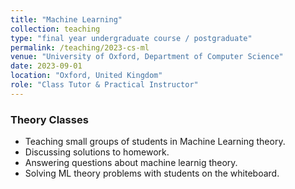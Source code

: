 ```yaml
---
title: "Machine Learning"
collection: teaching
type: "final year undergraduate course / postgraduate"
permalink: /teaching/2023-cs-ml
venue: "University of Oxford, Department of Computer Science"
date: 2023-09-01
location: "Oxford, United Kingdom"
role: "Class Tutor & Practical Instructor"
---
```


### Theory Classes

- Teaching small groups of students in Machine Learning theory.
- Discussing solutions to homework.
- Answering questions about machine learnig theory.
- Solving ML theory problems with students on the whiteboard.
